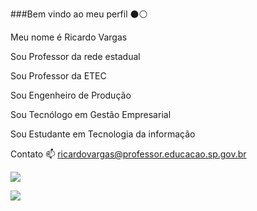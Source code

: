 ###Bem vindo ao meu perfil ⚫⚪

Meu nome é Ricardo Vargas

Sou Professor da rede estadual 

Sou Professor da ETEC

Sou Engenheiro de Produção

Sou Tecnólogo em Gestão Empresarial

Sou Estudante em Tecnologia da informação

Contato 📫 ricardovargas@professor.educacao.sp.gov.br

![](https://media.tenor.com/s7_LbXNcD2QAAAAM/corinthians-corinthians-token.gif)

![](https://media.tenor.com/WoUbJ54CH4YAAAAM/euphoric-wrwc.gif)

